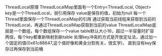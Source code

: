 ThreadLocal原理
ThreadLocalMap里面有一个Entry<ThreadLocal, Object>
key是一个ThreadLocal，弱引用保存
value是保存的值，初始为null
每一个Thread里面保存一个ThreadLocalMap的引用
通过获取当前线程来获取到当前的ThreadLocal，再通过ThreadLocalMap获取到当前的value
ThreadLocalMap底层是一个数组，每个数组保存一个value
table默认大小16，超过一半容量时扩容两倍，每个key都重新映射到新table
处理key冲突的方式是开放定址法，通过加一个固定的值(0x61c88647,这个值好像和黄金分割有关，很玄学)，
直到没有key保存过再保存到当前桶
